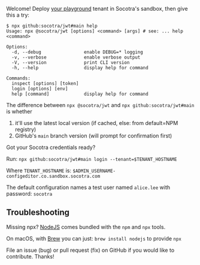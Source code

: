 Welcome! Deploy [your playground](https://studio.sandbox.socotra.com) tenant in Socotra's sandbox, then give this a try:

```
$ npx github:socotra/jwt#main help
Usage: npx @socotra/jwt [options] <command> [args] # see: ... help <command>

Options:
  -d, --debug                enable DEBUG=* logging
  -v, --verbose              enable verbose output
  -V, --version              print CLI version
  -h, --help                 display help for command

Commands:
  inspect [options] [token]
  login [options] [env]
  help [command]             display help for command
```

The difference between `npx @socotra/jwt` and `npx github:socotra/jwt#main` is whether
1. it'll use the latest local version (if cached, else: from default=NPM registry)
2. GitHub's `main` branch version (will prompt for confirmation first)

Got your Socotra credentials ready?

Run: `npx github:socotra/jwt#main login --tenant=$TENANT_HOSTNAME`

Where `TENANT_HOSTNAME` is: `$ADMIN_USERNAME-configeditor.co.sandbox.socotra.com`

The default configuration names a test user named `alice.lee` with password: `socotra`

## Troubleshooting

Missing npx? [NodeJS](https://nodejs.org) comes bundled with the `npm` and `npx` tools.

On macOS, with [Brew](https://brew.sh) you can just: `brew install nodejs` to provide `npx`

File an issue (bug) or pull request (fix) on GitHub if you would like to contribute. Thanks!
